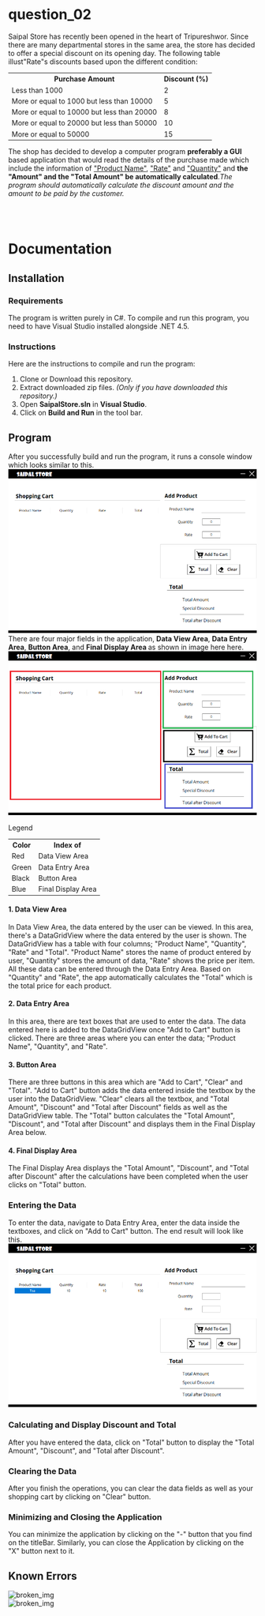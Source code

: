 # question_02
<p>Saipal Store has recently been opened in the heart of Tripureshwor. Since there are many departmental stores in the
  same area, the store has decided to offer a special discount on its opening day. The following table illust"Rate"s
  discounts based upon the different condition:
</p>
<table>
  <tr>
    <th>Purchase Amount</th>
    <th>Discount (%)</th>
  </tr>
  <tr>
    <td>Less than 1000</td>
    <td>2</td>
  </tr>
  <tr>
    <td>More or equal to 1000 but less than 10000</td>
    <td>5</td>
  </tr>
  <tr>
    <td>More or equal to 10000 but less than 20000</td>
    <td>8</td>
  </tr>
  <tr>
    <td>More or equal to 20000 but less than 50000</td>
    <td>10</td>
  </tr>
  <tr>
    <td> More or equal to 50000</td>
    <td>15</td>
  </tr>
</table>
<p>
  The shop has decided to develop a computer program <b>preferably a GUI</b> based application that would read the
  details of the purchase made which include the information of <ins>"Product Name"</ins>, <ins>"Rate"</ins> and
  <ins>"Quantity"</ins> and <b>the "Amount" and the "Total Amount" be automatically calculated</b>.<i>The program should
    automatically calculate the discount amount and the amount to be paid by the customer.</i>
</p><br><br>
<h1>Documentation</h1>
<h2>Installation</h2>
<h3>Requirements</h3>
<p>
  The program is written purely in C#. To compile and run this program, you need to have Visual Studio installed
  alongside .NET 4.5.
</p>
<h3>Instructions</h3>
<p>
  Here are the instructions to compile and run the program:
  <ol>
    <li>Clone or Download this repository.</li>
    <li>Extract downloaded zip files. <i>(Only if you have downloaded this repository.)</i></li>
    <li>Open <b>SaipalStore.sln</b> in <b>Visual Studio</b>. </li>
    <li>Click on <b>Build and Run</b> in the tool bar.</li>
  </ol>
</p>
<h2>Program</h2>
<p>After you successfully build and run the program, it runs a console window which looks similar to this.<br>
  <img src="images/screen1.png" alt="broken_img"><br>
  There are four major fields in the application, <b>Data View Area</b>, <b>
    Data Entry Area</b>, <b>Button Area</b>, and <b>Final Display Area
  </b> as shown in image here here. <br>
  <img src="images/screen1(labels).png" alt="broken_img">
  <br>
  <table>
    <thead>Legend</thead>
    <tr>
      <th>Color</th>
      <th>Index of</th>
    </tr>
    <tr>
      <td>Red</td>
      <td>Data View Area</td>
    </tr>
    <tr>
      <td>Green</td>
      <td>Data Entry Area</td>
    </tr>
    <tr>
      <td>Black</td>
      <td>Button Area</td>
    </tr>
    <tr>
      <td>Blue</td>
      <td>Final Display Area</td>
    </tr>
  </table>
  <h4>1. Data View Area</h4>
  In Data View Area, the data entered by the user can be viewed. In this area, there's a DataGridView where the data
  entered by the user is shown. The DataGridView has a table with four columns; "Product Name", "Quantity", "Rate" and
  "Total".
  "Product Name" stores the name of product entered by user, "Quantity" stores the amount of data, "Rate" shows the
  price per
  item. All these data can be entered through the Data Entry Area. Based on "Quantity" and "Rate", the app automatically
  calculates the "Total" which is the total price for each product.
  <h4>2. Data Entry Area</h4>
  In this area, there are text boxes that are used to enter the data. The data entered here is added to the DataGridView
  once "Add to Cart" button is clicked. There are three areas where you can enter the data; "Product Name", "Quantity",
  and "Rate".
  <h4>3. Button Area</h4>
  There are three buttons in this area which are "Add to Cart", "Clear" and "Total". "Add to Cart" button adds the data
  entered inside the textbox by the user into the DataGridView. "Clear" clears all the textbox, and "Total Amount",
  "Discount" and "Total after Discount" fields as well as the DataGridView table. The "Total" button calculates the
  "Total Amount", "Discount", and "Total after Discount" and displays them in the Final Display Area below.
  <h4>4. Final Display Area</h4>
  The Final Display Area displays the "Total Amount", "Discount", and "Total after Discount" after the calculations have
  been completed when the user clicks on "Total" button. <br>
  <h3>Entering the Data</h3>
  To enter the data, navigate to Data Entry Area, enter the data inside the textboxes, and click on "Add to Cart"
  button.
  The end result will look like this. <br>
  <img src="images/screen2.png" alt="broken_img"><br>
  <h3>Calculating and Display Discount and Total</h3>
  After you have entered the data, click on "Total" button to display the "Total Amount", "Discount", and "Total after
  Discount".
  <h3>Clearing the Data</h3>
  After you finish the operations, you can clear the data fields as well as your shopping cart by clicking on "Clear"
  button.
  <h3>Minimizing and Closing the Application</h3>
  You can minimize the application by clicking on the "-" button
  that you find on the titleBar. Similarly, you can close the Application by clicking on the "X" button next to it.
</p>
<h2>Known Errors</h2>
<p>
  <img src="images/error1.png" alt="broken_img"><br>
  <img src="images/error2.png" alt="broken_img"><br>
</p>